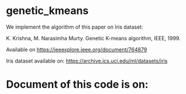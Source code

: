 # genetic_kmeans

We implement the algorithm of this paper on Iris dataset: 

K. Krishna, M. Narasimha Murty. Genetic K-means algorithm, IEEE, 1999.

Available on https://ieeexplore.ieee.org/document/764879

Iris dataset available on: https://archive.ics.uci.edu/ml/datasets/iris


# Document of this code is on:

